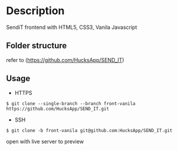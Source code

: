 # Description
SendiT frontend with HTML5, CSS3, Vanila Javascript

## Folder structure
refer to (https://github.com/HucksApp/SEND_IT)

## Usage

* HTTPS
```
$ git clone --single-branch --branch front-vanila https://github.com/HucksApp/SEND_IT.git
```
* SSH
```
$ git clone -b front-vanila git@github.com:HucksApp/SEND_IT.git
```
open with live server to preview
